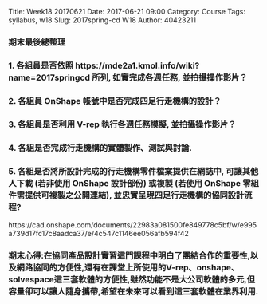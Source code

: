 Title: Week18   20170621
Date: 2017-06-21 09:00
Category: Course
Tags: syllabus, w18
Slug: 2017spring-cd W18
Author: 40423211

<h3>期末最後總整理</h3>
<!-- PELICAN_END_SUMMARY -->


<h3>1. 各組員是否依照 https://mde2a1.kmol.info/wiki?name=2017springcd 所列, 如實完成各週任務, 並拍攝操作影片？</h3>

<h3>2. 各組員 OnShape 帳號中是否完成四足行走機構的設計？</h3>

<h3>3. 各組員是否利用 V-rep 執行各週任務模擬, 並拍攝操作影片？</h3>

<h3>4. 各組是否完成行走機構的實體製作、測試與討論.</h3>

<h3>5. 各組是否將所設計完成的行走機構零件檔案提供在網誌中, 可讓其他人下載 (若非使用 OnShape 設計部份) 或複製 (若使用 OnShape 零組件需提供可複製之公開連結), 並忠實呈現四足行走機構的協同設計流程?</h3>
https://cad.onshape.com/documents/22983a081500fe849778c5bf/w/e995a739d17fc17c8aadca37/e/4c547c1146ee056afb594f42

<h3>期末心得:在協同產品設計實習這門課程中明白了團結合作的重要性,以及網路協同的方便性,還有在課堂上所使用的V-rep、onshape、solvespace這三套軟體的方便性,雖然功能不是大公司軟體的多元,但容量卻可以讓人隨身攜帶,希望在未來可以看到這三套軟體在業界利用.</h3>